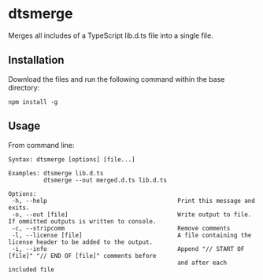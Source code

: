 # dtsmerge
 Merges all includes of a TypeScript lib.d.ts file into a single file.

## Installation

Download the files and run the following command within the base directory:

`npm install -g`

## Usage

From command line:

```
Syntax: dtsmerge [options] [file...]

Examples: dtsmerge lib.d.ts
          dtsmerge --out merged.d.ts lib.d.ts

Options:
 -h, --help                                     Print this message and exits.
 -o, --out [file]                               Write output to file. If ommitted outputs is written to console.
 -c, --stripcomm                                Remove comments
 -l, --license [file]                           A file containing the license header to be added to the output.
 -i, --info                                     Append "// START OF [file]" "// END OF [file]" comments before
                                                and after each included file
```
